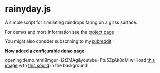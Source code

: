 rainyday.js
===========
A simple script for simulating raindrops falling on a glass surface.

For demos and more information see the [project page](http://maroslaw.github.io/rainyday.js/)

You might also consider subscribing to my [subreddit](http://www.reddit.com/r/rainydayjs/)

**Now added a configurable demo page**

opening demo.html?imgur=I2tZMAg&youtube=Ftu5ZpAk8dM will load [this image](http://imgur.com/I2tZMAg) with [this sound](http://youtu.be/Ftu5ZpAk8dM) in the background!

